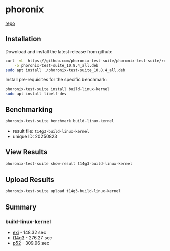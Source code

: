 # phoronix

[repo](https://github.com/phoronix-test-suite/phoronix-test-suite)

## Installation

Download and install the latest release from github:

```sh
curl -vL  https://github.com/phoronix-test-suite/phoronix-test-suite/releases/download/v10.8.4/phoronix-test-suite_10.8.4_all.deb \
    -o phoronix-test-suite_10.8.4_all.deb
sudo apt install ./phoronix-test-suite_10.8.4_all.deb
```

Install pre-requisites for the specific benchmark:
```sh
phoronix-test-suite install build-linux-kernel
sudo apt install libelf-dev
```

## Benchmarking

```sh
phoronix-test-suite benchmark build-linux-kernel
```

* result file: `t14g3-build-linux-kernel`
* unique ID: 20250823

## View Results

```sh
phoronix-test-suite show-result t14g3-build-linux-kernel
```

## Upload Results

```sh
phoronix-test-suite upload t14g3-build-linux-kernel
```

## Summary

### build-linux-kernel

* [exi](https://openbenchmarking.org/result/2508236-NE-EXIBUILDL69) - 148.32 sec
* [t14g3](https://openbenchmarking.org/result/2508239-NE-T14G3BUIL19) - 276.27 sec
* [p52](https://openbenchmarking.org/result/2508230-NE-P52BUILDL93) - 309.96 sec

